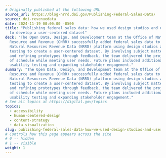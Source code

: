 ```yaml
---
# Originally published at the following URL
source_url: https://blog-nrrd.doi.gov/Publishing-Federal-Sales-Data/
source: doi-revenuedata
date: 2024-11-19 00:00:00 -0500
title: "Publishing federal sales data: how we used design studios and user testing
  to develop a user-centered dataset"
deck: "The Open Data, Design, and Development team at the Office of Natural
  Resource and Revenue (ONRR) successfully added federal sales data to the
  Natural Resources Revenue Data (NRRD) platform using design studios and user
  testing to create a user-centered dataset. By involving subject matter experts
  and refining prototypes through feedback, the team delivered the project ahead
  of schedule while meeting user needs. Future plans included additional
  usability testing and expanding stakeholder engagement."
summary: "The Open Data, Design, and Development team at the Office of Natural
  Resource and Revenue (ONRR) successfully added federal sales data to the
  Natural Resources Revenue Data (NRRD) platform using design studios and user
  testing to create a user-centered dataset. By involving subject matter experts
  and refining prototypes through feedback, the team delivered the project ahead
  of schedule while meeting user needs. Future plans included additional
  usability testing and expanding stakeholder engagement."
# See all topics at https://digital.gov/topics
topics:
  - accessibility
  - human-centered-design
  - content-strategy
  - data-visualization
slug: publishing-federal-sales-data-how-we-used-design-studios-and-user-testing-to-develop-a-user-centered-dataset
# Controls how this page appears across the site
# 0 -- hidden
# 1 -- visible
weight: 1
---
```

